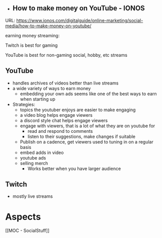 - ## How to make money on YouTube - IONOS
URL: https://www.ionos.com/digitalguide/online-marketing/social-media/how-to-make-money-on-youtube/

earning money streaming:

Twitch is best for gaming

YouTube is best for non-gaming social, hobby, etc streams

## YouTube
- handles archives of videos better than live streams
- a wide variety of ways to earn money
	- embedding your own ads seems like one of the best ways to earn when starting up
- Strategies:
	- topics the youtuber enjoys are easier to make engaging
	- a video blog helps engage viewers
	- a discord style chat helps engage viewers
	- engage with viewers, that is a lot of what they are on youtube for
		- read and respond to comments
		- listen to their suggestions, make changes if suitable
	- Publish on a cadence, get viewers used to tuning in on a regular basis
	- embed adds in video
	- youtube ads
	- selling merch
		- Works better when you have larger audience

## Twitch
- mostly live streams

# Aspects

[[MOC - SocialStuff]]